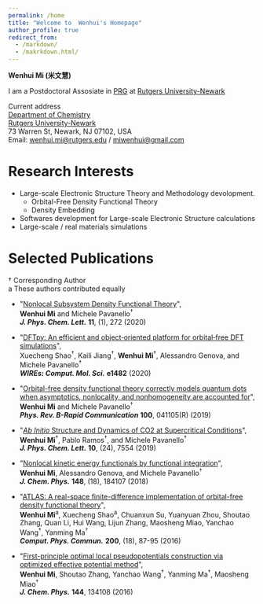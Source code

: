```yaml
---
permalink: /home
title: "Welcome to  Wenhui's Homepage"
author_profile: true
redirect_from: 
  - /markdown/
  - /makrkdown.html/
---
```


**Wenhui Mi (米文慧)**  

I am a Postdoctoral Assosiate in [PRG](https://sites.rutgers.edu/prg/) at [Rutgers University-Newark](https://www.newark.rutgers.edu/)  

Current address  
[Department of Chemistry](https://sasn.rutgers.edu/academics-admissions/academic-departments/chemistry)  
[Rutgers University-Newark](https://www.newark.rutgers.edu/)  
73 Warren St, Newark, NJ 07102, USA  
Email: <wenhui.mi@rutgers.edu> / <miwenhui@gmail.com>

# Research Interests

* Large-scale Electronic Structure Theory and Methodology devolopment.
	* Orbital-Free Density Functional Theory
	* Density Embedding 
* Softwares development for Large-scale Electronic Structure calculations  
* Large-scale / real materials simulations

# Selected Publications
† Corresponding Author   
a These authors contributed equally

* "[Nonlocal Subsystem Density Functional Theory](https://pubs.acs.org/doi/abs/10.1021/acs.jpclett.9b03281)",  
**Wenhui Mi** and Michele Pavanello<sup>†</sup>  
***J. Phys. Chem. Lett.*** **11**, (1), 272 (2020)

* "[DFTpy: An efficient and object‐oriented platform for orbital‐free DFT simulations](https://onlinelibrary.wiley.com/doi/abs/10.1002/wcms.1482)",  
Xuecheng Shao<sup>†</sup>, Kaili Jiang<sup>†</sup>, **Wenhui Mi**<sup>†</sup>, Alessandro Genova, and Michele Pavanello<sup>†</sup>  
***WIREs: Comput. Mol. Sci.*** **e1482** (2020)

* "[Orbital-free density functional theory correctly models quantum dots when asymptotics, nonlocality, and nonhomogeneity are accounted for](https://journals.aps.org/prb/abstract/10.1103/PhysRevB.100.041105)",  
**Wenhui Mi** and Michele Pavanello<sup>†</sup>  
***Phys. Rev. B-Rapid Communication*** **100**, 041105(R) (2019)

* "[*Ab Initio* Structure and Dynamics of CO2 at Supercritical Conditions](https://pubs.acs.org/doi/abs/10.1021/acs.jpclett.9b03054)",  
**Wenhui Mi**<sup>†</sup>, Pablo Ramos<sup>†</sup>, and Michele Pavanello<sup>†</sup>  
***J. Phys. Chem. Lett.*** **10**, (24), 7554 (2019)

* "[Nonlocal kinetic energy functionals by functional integration](https://aip.scitation.org/doi/abs/10.1063/1.5023926)",  
**Wenhui Mi**, Alessandro Genova, and Michele Pavanello<sup>†</sup>  
***J. Chem. Phys.*** **148**, (18), 184107 (2018)


* "[ATLAS: A real-space finite-difference implementation of orbital-free density functional theory](https://www.sciencedirect.com/science/article/pii/S0010465515004154)",  
**Wenhui Mi**<sup>a</sup>, Xuecheng Shao<sup>a</sup>, Chuanxun Su, Yuanyuan Zhou, Shoutao Zhang, Quan Li, Hui Wang, Lijun Zhang, Maosheng Miao, Yanchao Wang<sup>†</sup>, Yanming Ma<sup>†</sup>  
***Comput. Phys. Commun.*** **200**, (18), 87-95 (2016)

* "[First-principle optimal local pseudopotentials construction via optimized effective potential method](https://aip.scitation.org/doi/abs/10.1063/1.4944989)",  
**Wenhui Mi**, Shoutao Zhang, Yanchao Wang<sup>†</sup>, Yanming Ma<sup>†</sup>, Maosheng Miao<sup>†</sup>  
***J. Chem. Phys.*** **144**, 134108 (2016)
